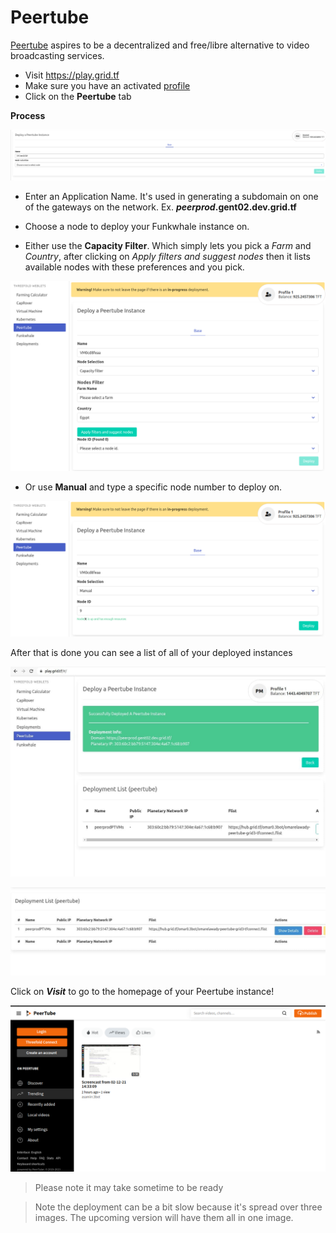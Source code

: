 # Peertube

[Peertube](https://joinpeertube.org/) aspires to be a decentralized and free/libre alternative to video broadcasting services.

- Visit https://play.grid.tf
- Make sure you have an activated [profile](weblets_profile_manager) 
- Click on the **Peertube** tab

__Process__ 

![](img/weblet_peertube1.png)

- Enter an Application Name. It's used in generating a subdomain on one of the gateways on the network. Ex. ***peerprod*.gent02.dev.grid.tf**
- Choose a node to deploy your Funkwhale instance on.
    
- Either use the **Capacity Filter**. Which simply lets you pick a *Farm* and *Country*, after clicking on *Apply filters and suggest nodes* then it lists available nodes with these preferences and you pick. 

![](img/peertube1.png)

- Or use **Manual** and type a specific node number to deploy on.

![](img/peertube2.png)

After that is done you can see a list of all of your deployed instances

![](img/weblet_peertube_deployed.jpg)

![](img/weblet_peertube2.png)

Click on ***Visit*** to go to the homepage of your Peertube instance!

![](img/weblet_peertube_instance.png)

> Please note it may take sometime to be ready

> Note the deployment can be a bit slow because it's spread over three images. The upcoming version will have them all in one image.